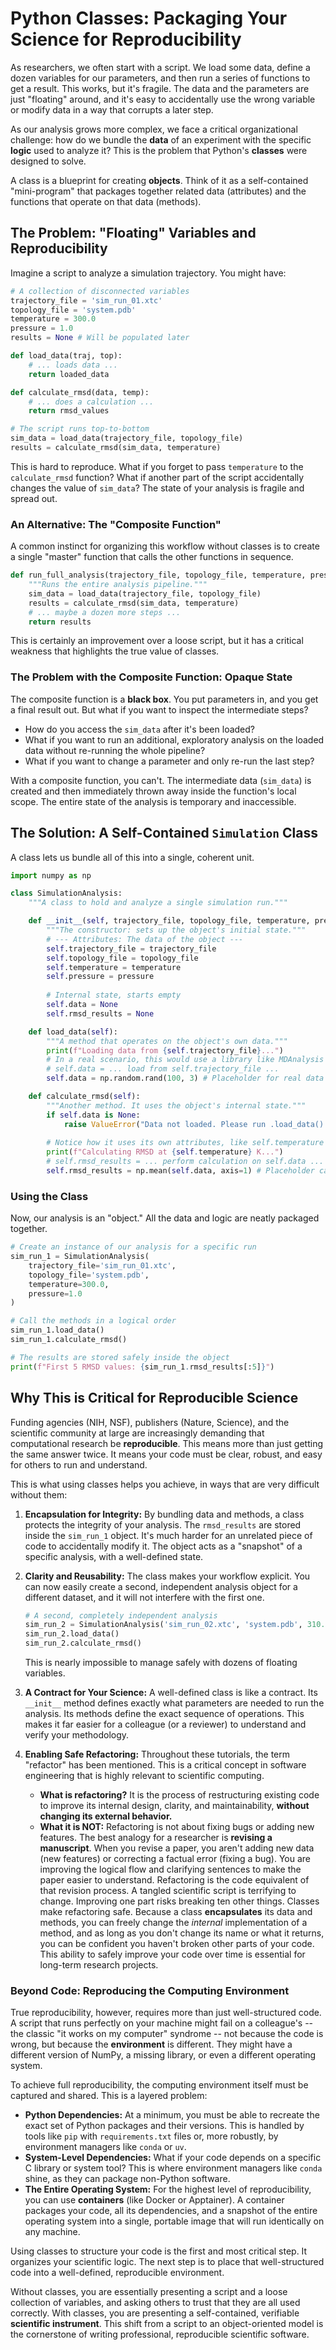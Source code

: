# Python Classes: Packaging Your Science for Reproducibility

As researchers, we often start with a script. We load some data, define a dozen variables for our parameters, and then run a series of functions to get a result. This works, but it's fragile. The data and the parameters are just "floating" around, and it's easy to accidentally use the wrong variable or modify data in a way that corrupts a later step.

As our analysis grows more complex, we face a critical organizational challenge: how do we bundle the **data** of an experiment with the specific **logic** used to analyze it? This is the problem that Python's **classes** were designed to solve.

A class is a blueprint for creating **objects**. Think of it as a self-contained "mini-program" that packages together related data (attributes) and the functions that operate on that data (methods).

## The Problem: "Floating" Variables and Reproducibility

Imagine a script to analyze a simulation trajectory. You might have:

```python
# A collection of disconnected variables
trajectory_file = 'sim_run_01.xtc'
topology_file = 'system.pdb'
temperature = 300.0
pressure = 1.0
results = None # Will be populated later

def load_data(traj, top):
    # ... loads data ...
    return loaded_data

def calculate_rmsd(data, temp):
    # ... does a calculation ...
    return rmsd_values

# The script runs top-to-bottom
sim_data = load_data(trajectory_file, topology_file)
results = calculate_rmsd(sim_data, temperature)
```
This is hard to reproduce. What if you forget to pass `temperature` to the `calculate_rmsd` function? What if another part of the script accidentally changes the value of `sim_data`? The state of your analysis is fragile and spread out.

### An Alternative: The "Composite Function"
A common instinct for organizing this workflow without classes is to create a single "master" function that calls the other functions in sequence.

```python
def run_full_analysis(trajectory_file, topology_file, temperature, pressure):
    """Runs the entire analysis pipeline."""
    sim_data = load_data(trajectory_file, topology_file)
    results = calculate_rmsd(sim_data, temperature)
    # ... maybe a dozen more steps ...
    return results
```
This is certainly an improvement over a loose script, but it has a critical weakness that highlights the true value of classes.

### The Problem with the Composite Function: Opaque State
The composite function is a **black box**. You put parameters in, and you get a final result out. But what if you want to inspect the intermediate steps?
*   How do you access the `sim_data` after it's been loaded?
*   What if you want to run an additional, exploratory analysis on the loaded data without re-running the whole pipeline?
*   What if you want to change a parameter and only re-run the last step?

With a composite function, you can't. The intermediate data (`sim_data`) is created and then immediately thrown away inside the function's local scope. The entire state of the analysis is temporary and inaccessible.

## The Solution: A Self-Contained `Simulation` Class

A class lets us bundle all of this into a single, coherent unit.

```python
import numpy as np

class SimulationAnalysis:
    """A class to hold and analyze a single simulation run."""

    def __init__(self, trajectory_file, topology_file, temperature, pressure):
        """The constructor: sets up the object's initial state."""
        # --- Attributes: The data of the object ---
        self.trajectory_file = trajectory_file
        self.topology_file = topology_file
        self.temperature = temperature
        self.pressure = pressure
        
        # Internal state, starts empty
        self.data = None
        self.rmsd_results = None

    def load_data(self):
        """A method that operates on the object's own data."""
        print(f"Loading data from {self.trajectory_file}...")
        # In a real scenario, this would use a library like MDAnalysis or mdtraj
        # self.data = ... load from self.trajectory_file ...
        self.data = np.random.rand(100, 3) # Placeholder for real data

    def calculate_rmsd(self):
        """Another method. It uses the object's internal state."""
        if self.data is None:
            raise ValueError("Data not loaded. Please run .load_data() first.")
        
        # Notice how it uses its own attributes, like self.temperature
        print(f"Calculating RMSD at {self.temperature} K...")
        # self.rmsd_results = ... perform calculation on self.data ...
        self.rmsd_results = np.mean(self.data, axis=1) # Placeholder calculation
```

### Using the Class
Now, our analysis is an "object." All the data and logic are neatly packaged together.

```python
# Create an instance of our analysis for a specific run
sim_run_1 = SimulationAnalysis(
    trajectory_file='sim_run_01.xtc',
    topology_file='system.pdb',
    temperature=300.0,
    pressure=1.0
)

# Call the methods in a logical order
sim_run_1.load_data()
sim_run_1.calculate_rmsd()

# The results are stored safely inside the object
print(f"First 5 RMSD values: {sim_run_1.rmsd_results[:5]}")
```

## Why This is Critical for Reproducible Science

Funding agencies (NIH, NSF), publishers (Nature, Science), and the scientific community at large are increasingly demanding that computational research be **reproducible**. This means more than just getting the same answer twice. It means your code must be clear, robust, and easy for others to run and understand.

This is what using classes helps you achieve, in ways that are very difficult without them:

1.  **Encapsulation for Integrity:** By bundling data and methods, a class protects the integrity of your analysis. The `rmsd_results` are stored inside the `sim_run_1` object. It's much harder for an unrelated piece of code to accidentally modify it. The object acts as a "snapshot" of a specific analysis, with a well-defined state.

2.  **Clarity and Reusability:** The class makes your workflow explicit. You can now easily create a second, independent analysis object for a different dataset, and it will not interfere with the first one.
    ```python
    # A second, completely independent analysis
    sim_run_2 = SimulationAnalysis('sim_run_02.xtc', 'system.pdb', 310.0, 1.0)
    sim_run_2.load_data()
    sim_run_2.calculate_rmsd()
    ```
    This is nearly impossible to manage safely with dozens of floating variables.

3.  **A Contract for Your Science:** A well-defined class is like a contract. Its `__init__` method defines exactly what parameters are needed to run the analysis. Its methods define the exact sequence of operations. This makes it far easier for a colleague (or a reviewer) to understand and verify your methodology.

4.  **Enabling Safe Refactoring:**
    Throughout these tutorials, the term "refactor" has been mentioned. This is a critical concept in software engineering that is highly relevant to scientific computing.
    *   **What is refactoring?** It is the process of restructuring existing code to improve its internal design, clarity, and maintainability, **without changing its external behavior.**
    *   **What it is NOT:** Refactoring is not about fixing bugs or adding new features.
    The best analogy for a researcher is **revising a manuscript**. When you revise a paper, you aren't adding new data (new features) or correcting a factual error (fixing a bug). You are improving the logical flow and clarifying sentences to make the paper easier to understand. Refactoring is the code equivalent of that revision process.
    A tangled scientific script is terrifying to change. Improving one part risks breaking ten other things. Classes make refactoring safe. Because a class **encapsulates** its data and methods, you can freely change the *internal* implementation of a method, and as long as you don't change its name or what it returns, you can be confident you haven't broken other parts of your code. This ability to safely improve your code over time is essential for long-term research projects.

### Beyond Code: Reproducing the Computing Environment
True reproducibility, however, requires more than just well-structured code. A script that runs perfectly on your machine might fail on a colleague's -- the classic "it works on my computer" syndrome -- not because the code is wrong, but because the **environment** is different. They might have a different version of NumPy, a missing library, or even a different operating system.

To achieve full reproducibility, the computing environment itself must be captured and shared. This is a layered problem:
*   **Python Dependencies:** At a minimum, you must be able to recreate the exact set of Python packages and their versions. This is handled by tools like `pip` with `requirements.txt` files or, more robustly, by environment managers like `conda` or `uv`.
*   **System-Level Dependencies:** What if your code depends on a specific C library or system tool? This is where environment managers like `conda` shine, as they can package non-Python software.
*   **The Entire Operating System:** For the highest level of reproducibility, you can use **containers** (like Docker or Apptainer). A container packages your code, all its dependencies, and a snapshot of the entire operating system into a single, portable image that will run identically on any machine.

Using classes to structure your code is the first and most critical step. It organizes your scientific logic. The next step is to place that well-structured code into a well-defined, reproducible environment.

Without classes, you are essentially presenting a script and a loose collection of variables, and asking others to trust that they are all used correctly. With classes, you are presenting a self-contained, verifiable **scientific instrument**. This shift from a script to an object-oriented model is the cornerstone of writing professional, reproducible scientific software.
